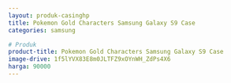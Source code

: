 ```yaml
---
layout: produk-casinghp
title: Pokemon Gold Characters Samsung Galaxy S9 Case
categories: samsung

# Produk
product-title: Pokemon Gold Characters Samsung Galaxy S9 Case
image-drive: 1f5lYVX83E8m0JLTFZ9xOYnWH_ZdPs4X6
harga: 90000
---
```

